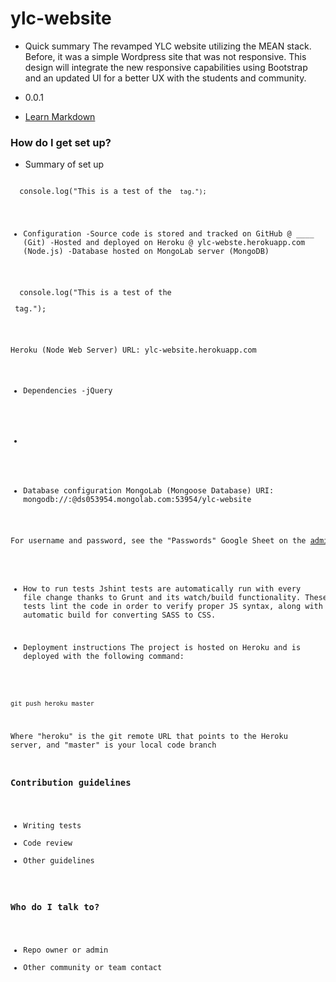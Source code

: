 # ylc-website #

* Quick summary
The revamped YLC website utilizing the MEAN stack. Before, it was a simple Wordpress site that was not responsive. This design will integrate the new responsive capabilities using Bootstrap and an updated UI for a better UX with the students and community.

* 0.0.1

* [Learn Markdown](https://bitbucket.org/tutorials/markdowndemo)

### How do I get set up? ###

* Summary of set up
<code>
  console.log("This is a test of the <code> tag.");
</code>

* Configuration
-Source code is stored and tracked on GitHub @ ____ (Git)
-Hosted and deployed on Heroku @ ylc-webste.herokuapp.com (Node.js)
-Database hosted on MongoLab server (MongoDB)

<pre>
  console.log("This is a test of the <pre> tag.");
</pre>

Heroku (Node Web Server)
URL: ylc-website.herokuapp.com

* Dependencies
-jQuery
-

* Database configuration
MongoLab (Mongoose Database)
URI: mongodb://<dbuser>:<dbpassword>@ds053954.mongolab.com:53954/ylc-website

For username and password, see the "Passwords" Google Sheet on the admin@ylc.net account

* How to run tests
Jshint tests are automatically run with every file change thanks to Grunt and its watch/build functionality. These tests lint the code in order to verify proper JS syntax, along with an automatic build for converting SASS to CSS.

* Deployment instructions
The project is hosted on Heroku and is deployed with the following command:
<code>
git push heroku master
</code>

Where "heroku" is the git remote URL that points to the Heroku server, and "master" is your local code branch 

### Contribution guidelines ###

* Writing tests
* Code review
* Other guidelines

### Who do I talk to? ###

* Repo owner or admin
* Other community or team contact
